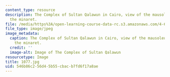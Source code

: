 ```yaml
---
content_type: resource
description: The Complex of Sultan Qalawun in Cairo, view of the mausoleum dome and
  the minaret.
file: /media/https%3A/open-learning-course-data-rc.s3.amazonaws.com/4-614-religious-architecture-and-islamic-cultures-fall-2002/546b86c256d45b55cbacb7fd6f17a8ae_1077.jpg
file_type: image/jpeg
image_metadata:
  caption: The Complex of Sultan Qalawun in Cairo, view of the mausoleum dome and
    the minaret.
  credit: ''
  image-alt: Image of The Complex of Sultan Qalawun
resourcetype: Image
title: 1077.jpg
uid: 546b86c2-56d4-5b55-cbac-b7fd6f17a8ae
---
```

